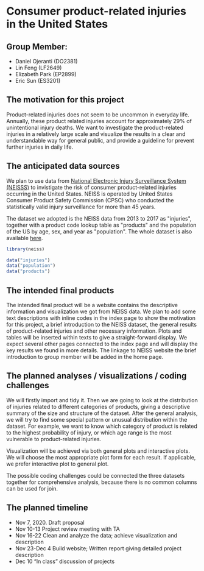 Consumer product-related injuries in the United States
================

Group Member:
-------------

-   Daniel Ojeranti (DO2381)
-   Lin Feng (LF2649)
-   Elizabeth Park (EP2899)
-   Eric Sun (ES3201)

The motivation for this project
-------------------------------

Product-related injuries does not seem to be uncommon in everyday life. Annually, these product related injuries account for approximately 29% of unintentional injury deaths. We want to investigate the product-related injuries in a relatively large scale and visualize the results in a clear and understandable way for general public, and provide a guideline for prevent further injuries in daily life.

The anticipated data sources
----------------------------

We plan to use data from [National Electronic Injury Surveillance System (NEISSS)](https://www.cpsc.gov/Research--Statistics/NEISS-Injury-Data/) to invistigate the risk of consumer product-related injuries occurring in the United States. NEISS is operated by United States Consumer Product Safety Commission (CPSC) who conducted the statistically valid injury surveillance for more than 45 years.

The dataset we adopted is the NEISS data from 2013 to 2017 as "injuries", together with a product code lookup table as "products" and the population of the US by age, sex, and year as "population". The whole dataset is also available [here](https://github.com/hadley/neiss).

``` r
library(neiss)
```

``` r
data("injuries")
data("population")
data("products")
```

The intended final products
---------------------------

The intended final product will be a website contains the descriptive information and visualization we got from NEISS data. We plan to add some text descriptions with inline codes in the index page to show the motivation for this project, a brief introduction to the NEISS dataset, the general results of product-related injuries and other necessary information. Plots and tables will be inserted within texts to give a straight-forward display. We expect several other pages connected to the index page and will display the key results we found in more details. The linkage to NEISS website the brief introduction to group member will be added in the home page.

The planned analyses / visualizations / coding challenges
---------------------------------------------------------

We will firstly import and tidy it. Then we are going to look at the distribution of injuries related to different categories of products, giving a descriptive summary of the size and structure of the dataset. After the general analysis, we will try to find some special pattern or unusual distribution within the dataset. For example, we want to know which category of product is related to the highest probability of injury, or which age range is the most vulnerable to product-related injuries.

Visualization will be achieved via both general plots and interactive plots. We will choose the most appropriate plot form for each result. If applicable, we prefer interactive plot to general plot.

The possible coding challenges could be connected the three datasets together for comprehensive analysis, because there is no common columns can be used for join.

The planned timeline
--------------------

-   Nov 7, 2020. Draft proposal
-   Nov 10-13 Project review meeting with TA
-   Nov 16-22 Clean and analyze the data; achieve visualization and description
-   Nov 23-Dec 4 Build website; Written report giving detailed project description
-   Dec 10 “In class” discussion of projects

